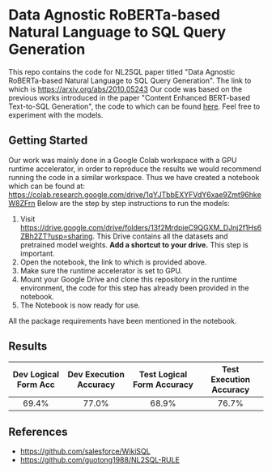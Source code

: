 # Data Agnostic RoBERTa-based Natural Language to SQL Query Generation
This repo contains the code for NL2SQL paper titled "Data Agnostic RoBERTa-based Natural Language to SQL Query Generation". The link to which is https://arxiv.org/abs/2010.05243
Our code was based on the previous works introduced in the paper "Content Enhanced BERT-based Text-to-SQL Generation", the code to which can be found [here](https://github.com/guotong1988/NL2SQL-RULE). Feel free to experiment with the models.

## Getting Started
Our work was mainly done in a Google Colab workspace with a GPU runtime accelerator, in order to reproduce the results we would recommend running the code in a similar workspace. Thus we have created a notebook which can be found at:
https://colab.research.google.com/drive/1qYJTbbEXYFVdY6xae9Zmt96hkeW8ZFrn
Below are the step by step instructions to run the models:

 1. Visit https://drive.google.com/drive/folders/13f2MrdpieC9QGXM_DJnj2f1Hs6ZBh2ZT?usp=sharing. This Drive contains all the datasets and pretrained model weights. **Add a shortcut to your drive.** This step is important.
 2. Open the notebook, the link to which is provided above.
 3. Make sure the runtime accelerator is set to GPU.
 4. Mount your Google Drive and clone this repository in the runtime environment, the code for this step has already been provided in the notebook.
 5. The Notebook is now ready for use.
 
 All the package requirements have been mentioned in the notebook.

## Results

| Dev Logical Form Acc | Dev Execution Accuracy | Test Logical Form Accuracy | Test Execution Accuracy |
|:-:|:-:|:-:|:-:|
| 69.4% | 77.0% |68.9%  | 76.7% |

## References

 - https://github.com/salesforce/WikiSQL
 - https://github.com/guotong1988/NL2SQL-RULE
